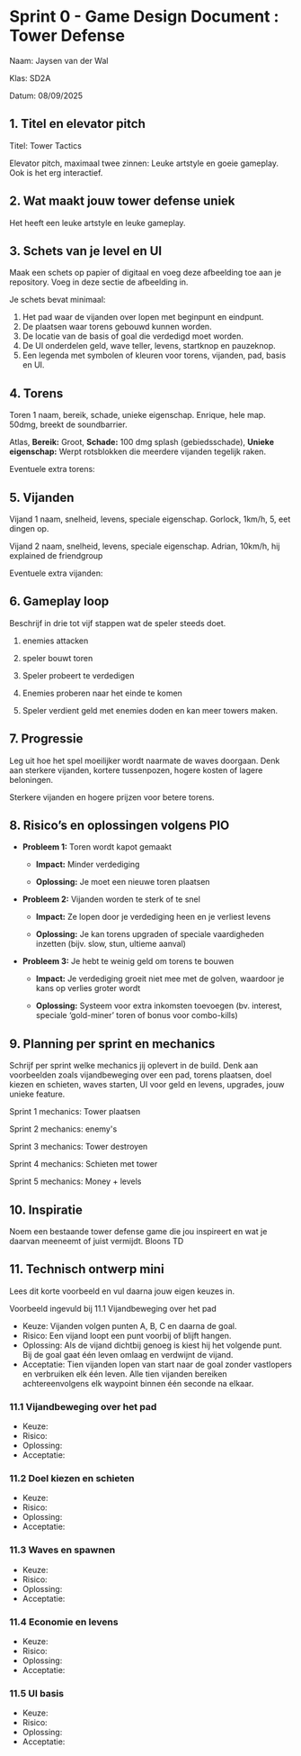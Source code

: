# Sprint 0 - Game Design Document : Tower Defense
Naam: Jaysen van der Wal

Klas: SD2A

Datum: 08/09/2025

## 1. Titel en elevator pitch
Titel: Tower Tactics

Elevator pitch, maximaal twee zinnen:
Leuke artstyle en goeie gameplay. Ook is het erg interactief.


## 2. Wat maakt jouw tower defense uniek
Het heeft een leuke artstyle en leuke gameplay.

## 3. Schets van je level en UI
Maak een schets op papier of digitaal en voeg deze afbeelding toe aan je repository. Voeg in deze sectie de afbeelding in.

Je schets bevat minimaal:
1. Het pad waar de vijanden over lopen met beginpunt en eindpunt.
2. De plaatsen waar torens gebouwd kunnen worden.
3. De locatie van de basis of goal die verdedigd moet worden.
4. De UI onderdelen geld, wave teller, levens, startknop en pauzeknop.
5. Een legenda met symbolen of kleuren voor torens, vijanden, pad, basis en UI.

## 4. Torens
Toren 1 naam, bereik, schade, unieke eigenschap.
Enrique, hele map. 50dmg, breekt de soundbarrier.

Atlas, **Bereik:** Groot, **Schade:** 100 dmg splash (gebiedsschade), **Unieke eigenschap:** Werpt rotsblokken die meerdere vijanden tegelijk raken.



Eventuele extra torens:

## 5. Vijanden
Vijand 1 naam, snelheid, levens, speciale eigenschap.
Gorlock, 1km/h, 5, eet dingen op.

Vijand 2 naam, snelheid, levens, speciale eigenschap.
Adrian, 10km/h, hij explained de friendgroup

Eventuele extra vijanden:

## 6. Gameplay loop
Beschrijf in drie tot vijf stappen wat de speler steeds doet.
1. enemies attacken

2. speler bouwt toren

3. Speler probeert te verdedigen

4. Enemies proberen naar het einde te komen

5. Speler verdient geld met enemies doden en kan meer towers maken.

## 7. Progressie
Leg uit hoe het spel moeilijker wordt naarmate de waves doorgaan. Denk aan sterkere vijanden, kortere tussenpozen, hogere kosten of lagere beloningen.

Sterkere vijanden en hogere prijzen voor betere torens.

## 8. Risico’s en oplossingen volgens PIO
- **Probleem 1:** Toren wordt kapot gemaakt
    
    - **Impact:** Minder verdediging
        
    - **Oplossing:** Je moet een nieuwe toren plaatsen
        
- **Probleem 2:** Vijanden worden te sterk of te snel
    
    - **Impact:** Ze lopen door je verdediging heen en je verliest levens
        
    - **Oplossing:** Je kan torens upgraden of speciale vaardigheden inzetten (bijv. slow, stun, ultieme aanval)
        
- **Probleem 3:** Je hebt te weinig geld om torens te bouwen
    
    - **Impact:** Je verdediging groeit niet mee met de golven, waardoor je kans op verlies groter wordt
        
    - **Oplossing:** Systeem voor extra inkomsten toevoegen (bv. interest, speciale ‘gold-miner’ toren of bonus voor combo-kills)
  
## 9. Planning per sprint en mechanics
Schrijf per sprint welke mechanics jij oplevert in de build. Denk aan voorbeelden zoals vijandbeweging over een pad, torens plaatsen, doel kiezen en schieten, waves starten, UI voor geld en levens, upgrades, jouw unieke feature.

Sprint 1 mechanics: Tower plaatsen

Sprint 2 mechanics: enemy's

Sprint 3 mechanics: Tower destroyen

Sprint 4 mechanics: Schieten met tower

Sprint 5 mechanics: Money + levels


## 10. Inspiratie
Noem een bestaande tower defense game die jou inspireert en wat je daarvan meeneemt of juist vermijdt.
Bloons TD

## 11. Technisch ontwerp mini

Lees dit korte voorbeeld en vul daarna jouw eigen keuzes in.

Voorbeeld ingevuld bij 11.1 Vijandbeweging over het pad
- Keuze:
Vijanden volgen punten A, B, C en daarna de goal.
- Risico:
Een vijand loopt een punt voorbij of blijft hangen.
- Oplossing:
Als de vijand dichtbij genoeg is kiest hij het volgende punt. Bij de goal gaat één leven omlaag en verdwijnt de vijand.
- Acceptatie:
Tien vijanden lopen van start naar de goal zonder vastlopers en verbruiken elk één leven.
Alle tien vijanden bereiken achtereenvolgens elk waypoint binnen één seconde na elkaar.

### 11.1 Vijandbeweging over het pad
- Keuze: 
- Risico:
- Oplossing:
- Acceptatie:


### 11.2 Doel kiezen en schieten
- Keuze:
- Risico:
- Oplossing:
- Acceptatie:

### 11.3 Waves en spawnen
- Keuze:
- Risico:
- Oplossing:
- Acceptatie:

  
### 11.4 Economie en levens
- Keuze:
- Risico:
- Oplossing:
- Acceptatie:

### 11.5 UI basis
- Keuze:
- Risico:
- Oplossing:
- Acceptatie:
